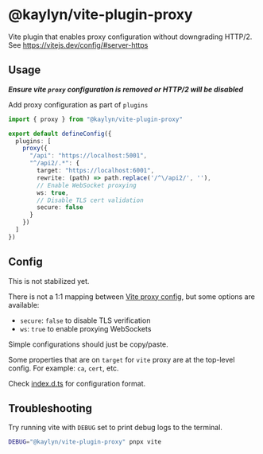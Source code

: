 # @kaylyn/vite-plugin-proxy

Vite plugin that enables proxy configuration without downgrading HTTP/2. See https://vitejs.dev/config/#server-https

## Usage
___Ensure vite `proxy` configuration is removed or HTTP/2 will be disabled___ 

Add proxy configuration as part of `plugins`
```ts
import { proxy } from "@kaylyn/vite-plugin-proxy"

export default defineConfig({
  plugins: [
    proxy({
      "/api": "https://localhost:5001",
      "^/api2/.*": {
        target: "https://localhost:6001",
        rewrite: (path) => path.replace('/^\/api2/', ''),
        // Enable WebSocket proxying
        ws: true,
        // Disable TLS cert validation
        secure: false
      }
    })
  ]
})
```

## Config
This is not stabilized yet.

There is not a 1:1 mapping between [Vite proxy config](https://github.com/http-party/node-http-proxy#options), but some options are available:
- `secure`: `false` to disable TLS verification
- `ws`: `true` to enable proxying WebSockets

Simple configurations should just be copy/paste.

Some properties that are on `target` for `vite` proxy are at the top-level config. For example: `ca`, `cert`, etc.

Check [index.d.ts](dist/index.d.ts) for configuration format.

## Troubleshooting
Try running vite with `DEBUG` set to print debug logs to the terminal.

```bash
DEBUG="@kaylyn/vite-plugin-proxy" pnpx vite
